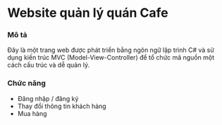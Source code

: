 # Website quản lý quán Cafe

###  Mô tả

Đây là một trang web được phát triển bằng ngôn ngữ lập trình C# và sử dụng kiến trúc MVC (Model-View-Controller) để tổ chức mã nguồn một cách cấu trúc và dễ quản lý.

###  Chức năng

- Đăng nhập / đăng ký
- Thay đổi thông tin khách hàng
- Mua hàng
